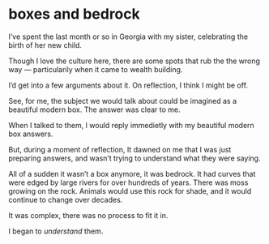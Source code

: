 # boxes and bedrock


I’ve spent the last month or so in Georgia with my sister, celebrating the
birth of her new child.

Though I love the culture here, there are some spots that rub the the wrong
way — particularily when it came to wealth building.

I’d get into a few arguments about it. On reflection, I think I might be off.

See, for me, the subject we would talk about could be imagined as a beautiful
modern box. The answer was clear to me.

When I talked to them, I would reply immedietly with my beautiful modern box
answers.

But, during a moment of reflection, It dawned on me that I was just preparing
answers, and wasn’t trying to understand what they were saying.

All of a sudden it wasn’t a box anymore, it was bedrock. It had curves that
were edged by large rivers for over hundreds of years. There was moss growing
on the rock. Animals would use this rock for shade, and it would continue to
change over decades.

It was complex, there was no process to fit it in.

I began to _understand_ them.

